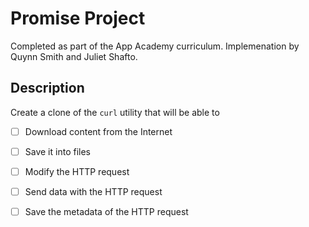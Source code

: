 # Promise Project
Completed as part of the App Academy curriculum. Implemenation by Quynn Smith and Juliet Shafto.

## Description
Create a clone of the `curl` utility that will be able to
- [ ] Download content from the Internet
- [ ] Save it into files
- [ ] Modify the HTTP request
- [ ] Send data with the HTTP request
- [ ] Save the metadata of the HTTP request


